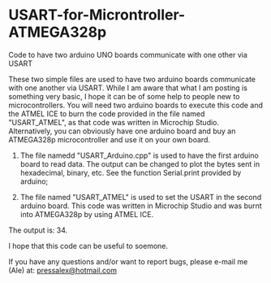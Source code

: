 # USART-for-Microntroller-ATMEGA328p
Code to have two arduino UNO boards communicate with one other via USART

These two simple files are used to have two arduino boards communicate with one another via USART. While I am aware that what I am posting is something very basic, I hope it can be of some help to people new to microcontrollers. You will need two arduino boards to execute this code and the ATMEL ICE to burn the code provided in the file named "USART_ATMEL", as that code was written in Microchip Studio. Alternatively, you can obviously have one arduino board and buy an ATMEGA328p microcontroller and use it on your own board.

1) The file namedd "USART_Arduino.cpp" is used to have the first arduino board to read data. The output can be changed to plot the bytes sent in hexadecimal, binary, etc. See the function Serial.print provided by arduino;

2) The file named "USART_ATMEL" is used to set the USART in the second arduino board. This code was written in Microchip Studio and was burnt into ATMEGA328p by using ATMEL ICE.

The output is: 34.

I hope that this code can be useful to soemone.

If you have any questions and/or want to report bugs, please e-mail me (Ale) at: pressalex@hotmail.com
